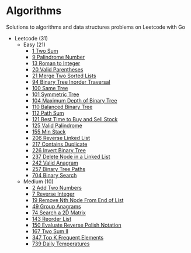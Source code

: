 # Algorithms

Solutions to algorithms and data structures problems on Leetcode with Go


- Leetcode (31)
  - Easy (21)
    - [1 Two Sum](./leetcode/1-Two-Sum)
    - [9 Palindrome Number](./leetcode/9-Palindrome-Number)
    - [13 Roman to Integer](./leetcode/13-Roman-to-Integer)
    - [20 Valid Parentheses](./leetcode/20-Valid-Parentheses)
    - [21 Merge Two Sorted Lists](./leetcode/21-Merge-Two-Sorted-Lists)
    - [94 Binary Tree Inorder Traversal](./leetcode/94-Binary-Tree-Inorder-Traversal/)
    - [100 Same Tree](./leetcode/100-Same-Tree/)
    - [101 Symmetric Tree](./leetcode/101-Symmetric-Tree/)
    - [104 Maximum Depth of Binary Tree](./leetcode/104-Maximum-Depth-of-Binary-Tree/)
    - [110 Balanced Binary Tree](./leetcode/110-Balanced-Binary-Tree)
    - [112 Path Sum](./leetcode/112-Path-Sum/)
    - [121 Best Time to Buy and Sell Stock](./leetcode/121-Best-Time-to-Buy-and-Sell-Stock)
    - [125 Valid Palindrome](./leetcode/125-Valid-Palindrome)
    - [155 Min Stack](./leetcode/155-Min-Stack)
    - [206 Reverse Linked List](./leetcode/206-Reverse-Linked-List)
    - [217 Contains Duplicate](./leetcode/217-Contains-Duplicate)
    - [226 Invert Binary Tree](./leetcode/226-Invert-Binary-Tree)
    - [237 Delete Node in a Linked List](./leetcode/237-Delete-Node-in-a-Linked-List)
    - [242 Valid Anagram](./leetcode/242-Valid-Anagram/)
    - [257 Binary Tree Paths](./leetcode/257-Binary-Tree-Paths/)
    - [704 Binary Search](./leetcode/704-Binary-Search)
  - Medium (10)
    - [2 Add Two Numbers](./leetcode/2-Add-Two-Numbers/)
    - [7 Reverse Integer](./leetcode/7-Reverse-Integer)
    - [19 Remove Nth Node From End of List](./leetcode/19-Remove-Nth-Node-From-End-of-List)
    - [49 Group Anagrams](./leetcode/49-Group-Anagrams)
    - [74 Search a 2D Matrix](./leetcode/74-Search-a-2D-Matrix)
    - [143 Reorder List](./leetcode/143-Reorder-List)
    - [150 Evaluate Reverse Polish Notation](./leetcode/150-Evaluate-Reverse-Polish-Notation)
    - [167 Two Sum II](./leetcode/167-Two-Sum-II)
    - [347 Top K Frequent Elements](./leetcode/347-Top-K-Frequent-Elements/)
    - [739 Daily Temperatures](./leetcode/739-Daily-Temperatures)



